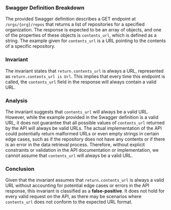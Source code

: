 ### Swagger Definition Breakdown
The provided Swagger definition describes a GET endpoint at `/orgs/{org}/repos` that returns a list of repositories for a specified organization. The response is expected to be an array of objects, and one of the properties of these objects is `contents_url`, which is defined as a string. The example given for `contents_url` is a URL pointing to the contents of a specific repository.

### Invariant
The invariant states that `return.contents_url` is always a URL, represented as `return.contents_url is Url`. This implies that every time this endpoint is called, the `contents_url` field in the response will always contain a valid URL.

### Analysis
The invariant suggests that `contents_url` will always be a valid URL. However, while the example provided in the Swagger definition is a valid URL, it does not guarantee that all possible values of `contents_url` returned by the API will always be valid URLs. The actual implementation of the API could potentially return malformed URLs or even empty strings in certain edge cases, such as if the repository does not have any contents or if there is an error in the data retrieval process. Therefore, without explicit constraints or validation in the API documentation or implementation, we cannot assume that `contents_url` will always be a valid URL.

### Conclusion
Given that the invariant assumes that `return.contents_url` is always a valid URL without accounting for potential edge cases or errors in the API response, this invariant is classified as a **false-positive**. It does not hold for every valid request on the API, as there may be scenarios where `contents_url` does not conform to the expected URL format.
